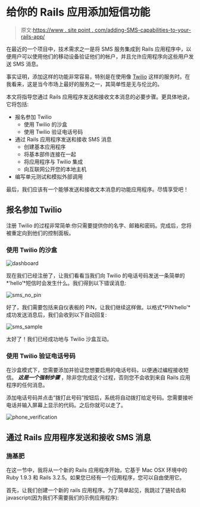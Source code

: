 # 给你的 Rails 应用添加短信功能

> 原文:[https://www . site point . com/adding-SMS-capabilities-to-your-rails-app/](https://www.sitepoint.com/adding-sms-capabilities-to-your-rails-app/)

在最近的一个项目中，技术需求之一是将 SMS 服务集成到 Rails 应用程序中，以便用户可以使用他们的移动设备验证他们的帐户，并且允许应用程序向这些用户发送 SMS 消息。

事实证明，添加这样的功能非常容易，特别是在使用像 [Twilio](http://www.twilio.com) 这样的服务时。在我看来，这是当今市场上最好的服务之一，其简单性是无与伦比的。

本文将指导您通过 Rails 应用程序发送和接收文本消息的必要步骤。更具体地说，它将包括:

*   报名参加 Twilio
    *   使用 Twilio 的沙盒
    *   使用 Twilio 验证电话号码
*   通过 Rails 应用程序发送和接收 SMS 消息
    *   创建基本应用程序
    *   将基本部件连接在一起
    *   将应用程序与 Twilio 集成
    *   向互联网公开您的本地主机
*   编写单元测试和模拟外部调用

最后，我们应该有一个能够发送和接收文本消息的功能应用程序。尽情享受吧！

## 报名参加 Twilio

注册 Twilio 的过程非常简单:你只需要提供你的名字、邮箱和密码。完成后，您将被重定向到他们的控制面板。

### 使用 Twilio 的沙盒

![](../Images/e12fb93d3084112d3b1300a00f36db31.png "dashboard")

现在我们已经注册了，让我们看看当我们向 Twilio 的电话号码发送一条简单的*‘hello’*短信时会发生什么。我们得到以下错误消息:

![](../Images/ccb0475b47ecc4e6f047e1b7b9c003d2.png "sms_no_pin")

好了，我们需要包括来自仪表板的 PIN，让我们继续这样做。以格式*PIN‘hello’*成功发送消息后，我们会收到以下自动回复:

![](../Images/1a2197e3a8129f2dd24c3010fe0c0242.png "sms_sample")

太好了！我们已经成功地与 Twilio 沙盒互动。

### 使用 Twilio 验证电话号码

在沙盒模式下，您需要添加并验证您想要启用的电话号码，以便通过编程接收短信。 ***这是一个强制步骤*** ，除非您完成这个过程，否则您不会收到来自 Rails 应用程序的任何消息。

添加电话号码并点击“拨打此号码”按钮后，系统将自动拨打给定号码。您需要接听电话并输入屏幕上显示的代码。之后你就可以走了。

![](../Images/183446c7d7b50245def676a9bad0ea5d.png "phone_verification")

## 通过 Rails 应用程序发送和接收 SMS 消息

### 施基肥

在这一节中，我将从一个新的 Rails 应用程序开始，它基于 Mac OSX 环境中的 Ruby 1.9.3 和 Rails 3.2.5。如果您已经有一个应用程序，您可以自由使用它。

首先，让我们创建一个新的 rails 应用程序。为了简单起见，我跳过了链轮齿和 javascript(因为我们不需要我们的示例应用程序):